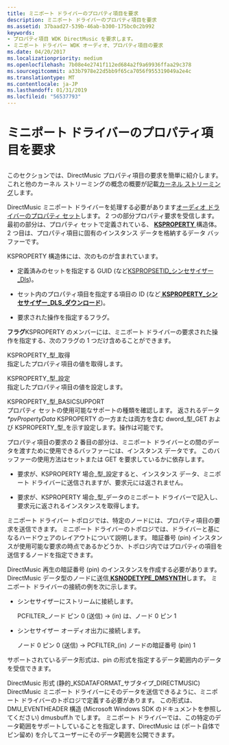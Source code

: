 ```yaml
---
title: ミニポート ドライバーのプロパティ項目を要求
description: ミニポート ドライバーのプロパティ項目を要求
ms.assetid: 37baad27-539b-46ab-b300-175bc0c2b992
keywords:
- プロパティ項目 WDK DirectMusic を要求します。
- ミニポート ドライバー WDK オーディオ、プロパティ項目の要求
ms.date: 04/20/2017
ms.localizationpriority: medium
ms.openlocfilehash: 7b08e4e2741f112ed684a2f9a69936ffaa29c378
ms.sourcegitcommit: a33b7978e22d5bb9f65ca7056f955319049a2e4c
ms.translationtype: MT
ms.contentlocale: ja-JP
ms.lasthandoff: 01/31/2019
ms.locfileid: "56537793"
---
```

# <a name="miniport-driver-property-item-requests"></a>ミニポート ドライバーのプロパティ項目を要求


## <span id="miniport_driver_property_item_requests"></span><span id="MINIPORT_DRIVER_PROPERTY_ITEM_REQUESTS"></span>


このセクションでは、DirectMusic プロパティ項目の要求を簡単に紹介します。 これと他のカーネル ストリーミングの概念の概要が記載[カーネル ストリーミング](https://msdn.microsoft.com/library/windows/hardware/ff560842)します。

DirectMusic ミニポート ドライバーを処理する必要があります[オーディオ ドライバーのプロパティ セット](https://msdn.microsoft.com/library/windows/hardware/ff536197)します。 2 つの部分プロパティ要求を受信します。 最初の部分は、プロパティ セットで定義されている、 [ **KSPROPERTY** ](https://msdn.microsoft.com/library/windows/hardware/ff564262)構造体。 2 つ目は、プロパティ項目に固有のインスタンス データを格納するデータ バッファーです。

KSPROPERTY 構造体には、次のものが含まれています。

-   定義済みのセットを指定する GUID (など[KSPROPSETID\_シンセサイザー\_Dls](https://msdn.microsoft.com/library/windows/hardware/ff537488))。

-   セット内のプロパティ項目を指定する項目の ID (など[ **KSPROPERTY\_シンセサイザー\_DLS\_ダウンロード**](https://msdn.microsoft.com/library/windows/hardware/ff537396))。

-   要求された操作を指定するフラグ。

**フラグ**KSPROPERTY のメンバーには、ミニポート ドライバーの要求された操作を指定する、次のフラグの 1 つだけ含めることができます。

<span id="KSPROPERTY_TYPE_GET"></span><span id="ksproperty_type_get"></span>KSPROPERTY\_型\_取得  
指定したプロパティ項目の値を取得します。

<span id="KSPROPERTY_TYPE_SET"></span><span id="ksproperty_type_set"></span>KSPROPERTY\_型\_設定  
指定したプロパティ項目の値を設定します。

<span id="KSPROPERTY_TYPE_BASICSUPPORT"></span><span id="ksproperty_type_basicsupport"></span>KSPROPERTY\_型\_BASICSUPPORT  
プロパティ セットの使用可能なサポートの種類を確認します。 返されるデータ *\*pvPropertyData* KSPROPERTY の一方または両方を含む dword\_型\_GET および KSPROPERTY\_型\_を示す設定します。操作は可能です。

プロパティ項目の要求の 2 番目の部分は、ミニポート ドライバーとの間のデータを渡すために使用できるバッファーには、インスタンス データです。 このバッファーの使用方法はセットまたは GET を要求しているかに依存します。

-   要求が、KSPROPERTY 場合\_型\_設定すると、インスタンス データ、ミニポート ドライバーに送信されますが、要求元には返されません。

-   要求が、KSPROPERTY 場合\_型\_データのミニポート ドライバーで記入し、要求元に返されるインスタンスを取得します。

ミニポート ドライバー トポロジでは、特定のノードには、プロパティ項目の要求を送信できます。 ミニポート ドライバーのトポロジでは、ドライバーと基になるハードウェアのレイアウトについて説明します。 暗証番号 (pin) インスタンスが使用可能な要求の時点であるかどうか、トポロジ内ではプロパティの項目を送信するノードを指定できます。

DirectMusic 再生の暗証番号 (pin) のインスタンスを作成する必要があります。 DirectMusic データ型のノードに送信[ **KSNODETYPE\_DMSYNTH**](https://msdn.microsoft.com/library/windows/hardware/ff537167)します。 ミニポート ドライバーの接続の例を次に示します。

-   シンセサイザーにストリームに接続します。

    PCFILTER\_ノード ピン 0 (送信) -&gt; (in) は、ノード 0 ピン 1

-   シンセサイザー オーディオ出力に接続します。

    ノード 0 ピン 0 (送信) -&gt; PCFILTER\_(in) ノードの暗証番号 (pin) 1

サポートされているデータ形式は、pin の形式を指定するデータ範囲内のデータを受信できます。

DirectMusic 形式 (静的\_KSDATAFORMAT\_サブタイプ\_DIRECTMUSIC) DirectMusic ミニポート ドライバーにそのデータを送信できるように、ミニポート ドライバーのトポロジで定義する必要があります。 この形式は、DMU\_EVENTHEADER 構造 (Microsoft Windows SDK のドキュメントを参照してください) dmusbuff.h でします。 ミニポート ドライバーでは、この特定のデータ範囲をサポートしていることを指定します、DirectMusic は (ポート自体でピン留め) を介してユーザーにそのデータ範囲を公開できます。

 

 




